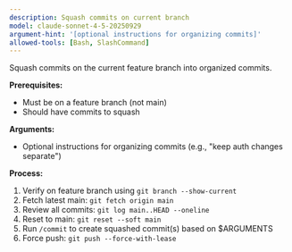 ```yaml
---
description: Squash commits on current branch
model: claude-sonnet-4-5-20250929
argument-hint: '[optional instructions for organizing commits]'
allowed-tools: [Bash, SlashCommand]
---
```


Squash commits on the current feature branch into organized commits.

**Prerequisites:**

- Must be on a feature branch (not main)
- Should have commits to squash

**Arguments:**

- Optional instructions for organizing commits (e.g., "keep auth changes separate")

**Process:**

1. Verify on feature branch using `git branch --show-current`
2. Fetch latest main: `git fetch origin main`
3. Review all commits: `git log main..HEAD --oneline`
4. Reset to main: `git reset --soft main`
5. Run `/commit` to create squashed commit(s) based on $ARGUMENTS
6. Force push: `git push --force-with-lease`
